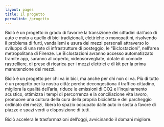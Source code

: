 ```yaml
---
layout: pages
title: Il progetto
permalink: /progetto
---
```


Biclò è un progetto in grado di favorire la transizione dei cittadini dall’uso di auto e moto a
quello di bici tradizionali, elettriche o monopattini, risolvendo il problema di furti, vandalismi e usura dei mezzi personali attraverso lo sviluppo di una rete di infrastrutture di posteggio, le “Biclostazioni”, nell’area metropolitana di Firenze.
Le Biclostazioni avranno accesso automatizzato tramite app, saranno al coperto, videosorvegliate, dotate di comode rastrelliere, di prese di ricarica per i mezzi elettrici e di kit per la prima manutenzione dei mezzi.

Biclò è un progetto per chi va in bici, ma anche per chi non ci va. Più di tutto è un progetto per la nostra città: perchè decongestiona il traffico cittadino, migliora la qualità dell’aria, riduce le emissioni di CO2 e l’inquinamento acustico, ottimizza i tempi di percorrenza e la conciliazione vita lavoro, promuove una cultura della cura della propria bicicletta e del parcheggio ordinato dei mezzi, libera lo spazio occupato dalle auto in sosta a favore di piazze e spazi verdi a disposizione di tutti.

Biclò accelera le trasformazioni dell’oggi, avvicinando il domani migliore.
